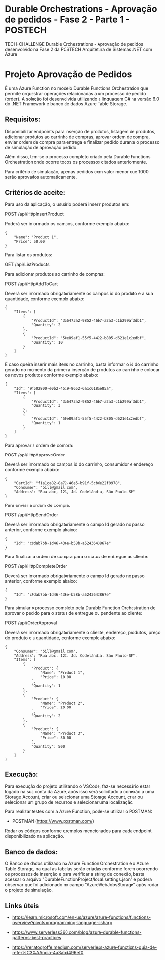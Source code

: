 # Durable Orchestrations - Aprovação de pedidos - Fase 2 - Parte 1 - POSTECH
TECH-CHALLENGE Durable Orchestrations - Aprovação de pedidos desenvolvido na Fase 2 da POSTECH Arquitetura de Sistemas .NET com Azure

# Projeto Aprovação de Pedidos
É uma Azure Function no modelo Durable Functions Orchestration que permite orquestrar operações relacionadas a um processo de pedido (order). A solução foi desenvolvida utilizando a linguagem C# na versão 6.0 do .NET Framework e banco de dados Azure Table Storage.

## Requisitos:
Disponibilizar endpoints para inserção de produtos, listagem de produtos, adicionar produtos ao carrinho de compras, aprovar ordem de compra, enviar ordem de compra para entrega e finalizar pedido durante o processo de simulação de aprovação pedido.

Além disso, tem-se o processo completo criado pela Durable Functions Orchestration onde ocorre todos os processos citados anteriormente. 

Para critério de simulação, apenas pedidos com valor menor que 1000 serão aprovados automaticamente.

## Critérios de aceite:
Para uso da aplicação, o usuário poderá inserir produtos em:

POST /api/HttpInsertProduct

Poderá ser informado os campos, conforme exemplo abaixo:
```
{
    "Name": "Product 1",
    "Price": 50.00
}
```

Para listar os produtos:

GET /api/ListProducts

Para adicionar produtos ao carrinho de compras:

POST /api/HttpAddToCart

Deverá ser informado obrigatoriamente os campos id do produto e a sua quantidade, conforme exemplo abaixo:
```
{
    "Items": [
        {
            "ProductId": "3a6473a2-9852-46b7-a2a3-c1b299af3db1",
            "Quantity": 2
        },
        {
            "ProductId": "50e89af1-55f5-4422-b805-d621e1c2edbf",
            "Quantity": 10
        }
    ]
}
```

E caso queira inserir mais itens no carrinho, basta informar o id do carrinho gerado no momento da primeira inserção de produtos ao carrinho e colocar os novos produtos conforme exemplo abaixo:
```
{
    "Id": "9f502800-e0b2-4519-8652-6a1c618ae85a",
    "Items": [
        {
            "ProductId": "3a6473a2-9852-46b7-a2a3-c1b299af3db1",
            "Quantity": 3
        },
        {
            "ProductId": "50e89af1-55f5-4422-b805-d621e1c2edbf",
            "Quantity": 1
        }
    ]
}
```


Para aprovar a ordem de compra:

POST /api/HttpApproveOrder

Deverá ser informado os campos id do carrinho, consumidor e endereço conforme exemplo abaixo:
```
{
    "CartId": "f1a1ca82-8a72-46e5-b91f-5cbde22f0978",
    "Consumer": "bill@gmail.com",
    "Address": "Rua abc, 123, Jd. Codelândia, São Paulo-SP"
}
```

Para enviar a ordem de compra:

POST /api/HttpSendOrder

Deverá ser informado obrigatoriamente o campo Id gerado no passo anterior, conforme exemplo abaixo:
```
{
    "Id": "c9dab7bb-1d46-436e-b58b-a5243643867e"
}
```

Para finalizar a ordem de compra para o status de entregue ao cliente:

POST /api/HttpCompleteOrder

Deverá ser informado obrigatoriamente o campo Id gerado no passo anterior, conforme exemplo abaixo:
```
{
    "Id": "c9dab7bb-1d46-436e-b58b-a5243643867e"
}
```
Para simular o processo completo pela Durable Function Orchestration de aprovar o pedido para o status de entregue ou pendente ao cliente:

POST /api/OrderApproval

Deverá ser informado obrigatoriamente o cliente, endereço, produtos, preço do produto e a quantidade, conforme exemplo abaixo:
```
{
    "Consumer": "bill@gmail.com",
    "Address": "Rua abc, 123, Jd. Codelândia, São Paulo-SP",
    "Items": [
        {
            "Product": {
                "Name": "Product 1",
                "Price": 10.00
            },
            "Quantity": 1
        },
        {
            "Product": {
                "Name": "Product 2",
                "Price": 20.00
            },
            "Quantity": 2
        },
        {
            "Product": {
                "Name": "Product 3",
                "Price": 30.00
            },
            "Quantity": 500
        }
    ]
}
```

## Execução:

Para execução do projeto utilizando o VSCode, faz-se necessário estar logado na sua conta da Azure, após isso será solicitado a conexão a uma Storage Account, criar ou selecionar uma Storage Account, criar ou selecionar um grupo de recursos e selecionar uma localização.

Para realizar testes com a Azure Function, pode-se utilizar o POSTMAN:

- POSTMAN (https://www.postman.com/)

Rodar os códigos conforme exemplos mencionados para cada endpoint disponibilizado na aplicação.

## Banco de dados:

O Banco de dados utilizado na Azure Function Orchestration é o Azure Table Storage, na qual as tabelas serão criadas conforme forem ocorrendo os processos de inserção e para verificar a string de conexão, basta acessar o arquivo "DurableFunctionProject/local.settings.json" e podera observar que foi adicionado no campo "AzureWebJobsStorage" após rodar o projeto de simulação.


## Links úteis

- https://learn.microsoft.com/en-us/azure/azure-functions/functions-overview?pivots=programming-language-csharp

- https://www.serverless360.com/blog/azure-durable-functions-patterns-best-practices

- https://renatogroffe.medium.com/serverless-azure-functions-guia-de-refer%C3%AAncia-4a3abd496ef0